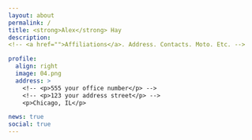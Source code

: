 ```yaml
---
layout: about
permalink: /
title: <strong>Alex</strong> Hay
description:
<!-- <a href="">Affiliations</a>. Address. Contacts. Moto. Etc. -->

profile:
  align: right
  image: 04.png
  address: >
    <!-- <p>555 your office number</p> -->
    <!-- <p>123 your address street</p> -->
    <p>Chicago, IL</p>

news: true
social: true
---
```

<!--
Write your biography here. Tell the world about yourself. Link to your favorite [subreddit](http://reddit.com){:target="\_blank"}. You can put a picture in, too. The code is already in, just name your picture `prof_pic.jpg` and put it in the `img/` folder.

Put your address / P.O. box / other info right below your picture. You can also disable any these elements by editing `profile` property of the YAML header of your `_pages/about.md`. Edit `_bibliography/papers.bib` and Jekyll will render your [publications page](/al-folio/publications/) automatically.

Link to your social media connections, too. This theme is set up to use [Font Awesome icons](http://fortawesome.github.io/Font-Awesome/){:target="\_blank"} and [Academicons](https://jpswalsh.github.io/academicons/){:target="\_blank"}, like the ones below. Add your Facebook, Twitter, LinkedIn, Google Scholar, or just disable all of them. -->

<!-- My name is Alex Hay. I'm currently a masters student of robotics at Northwestern University in Chicago. My passion lies in prosthetics and learning new ways to mimic human ability.

#### Pearce Services - Design Engineer...
<small>2014 - 2019</small>

My main responsibility was designing infrastructure plans for fiber and cable construction projects. Foresight was critical as anything not accounted for would delay the project. I coordinated with the lead engineer, field engineer, and other contractors to move the project forward in a timely but comprehensive manner.

#### Drive Spotter - Product Engineer...
<small>2015 - 2016</small>

stuff

#### Rehabilitation Institute of Chicago - Research Intern...
<small>2014</small>

stuff

test -->

